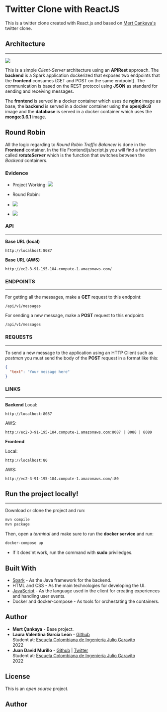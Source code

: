 # Twitter Clone with ReactJS

This is a twitter clone created with React.js and based on [Mert Çankaya's](https://github.com/MertCankaya/Twitter-Clone) twitter clone.

## Architecture

---

![](img/architecture.png)

This is a simple _Client-Server_ architecture using an **APIRest** approach. The **backend** is a Spark application dockerized that exposes two endpoints that the **frontend** consumes (GET and POST on the same endpoint). The communication is based on the REST protocol using **JSON** as standard for sending and receiving messages.

The **frontend** is served in a docker container which uses de **nginx** image as base, the **backend** is served in a docker container using the **openjdk:8** image and the **database** is served in a docker container which uses the **mongo:3.6.1** image.

## Round Robin

All the logic regarding to _Round Robin Traffic Balancer_ is done in the **Frontend** container. In the file Frontend/js/script.js you will find a function called **_rotateServer_** which is the function that switches between the _Backend_ containers.

### Evidence

- Project Working:
  ![](img/MessagesWorking.png)

- Round Robin:
- ![](img/RoundRobin2.png)
- ![](img/RoundRobin1.png)

### API

---

**Base URL (local)**

```url
http://localhost:8087
```

**Base URL (AWS)**

```url
http://ec2-3-91-195-184.compute-1.amazonaws.com/
```

### ENDPOINTS

---

For getting all the messages, make a **GET** request to this endpoint:

```url
/api/v1/messages
```

For sending a new message, make a **POST** request to this endpoint:

```url
/api/v1/messages
```

### REQUESTS

---

To send a new message to the application using an HTTP Client such as _postman_ you must send the body of the **POST** request in a format like this:

```json
{
  "text": "Your message here"
}
```

### LINKS

---

**Backend**
Local:

```url
http://localhost:8087
```

AWS:

```url
http://ec2-3-91-195-184.compute-1.amazonaws.com:8087 | 8088 | 8089
```

**Frontend**

Local:

```url
http://localhost:80
```

AWS:

```url
http://ec2-3-91-195-184.compute-1.amazonaws.com/:80
```

## Run the project locally!

---

Download or clone the project and run:

```bash
mvn compile
mvn package
```

Then, open a _terminal_ and make sure to run the **docker service** and run:

```bash
docker-compose up
```

- If it does'nt work, run the command with **sudo** priviledges.

## Built With

- [Spark](https://sparkjava.com/) - As the Java framework for the backend.
- HTML and CSS - As the main technologies for developing the UI.
- [JavaScript](https://developer.mozilla.org/es/docs/Web/JavaScript) - As the language used in the client for creating experiences and handling user events.
- Docker and docker-compose - As tools for orchestating the containers.

## Author

- **Mert Çankaya** - Base project.
- **Laura Valentina García León** - [Github](https://github.com/laura-gar)<br/>
  Student at: [Escuela Colombiana de Ingeniería Julio Garavito](https://www.escuelaing.edu.co/es/) <br/>
  2022
- **Juan David Murillo** - [Github](https://github.com/juancho20sp) | [Twitter](https://twitter.com/juancho20sp)<br/>
  Student at: [Escuela Colombiana de Ingeniería Julio Garavito](https://www.escuelaing.edu.co/es/) <br/>
  2022

## License

This is an _open source_ project.

## Author
